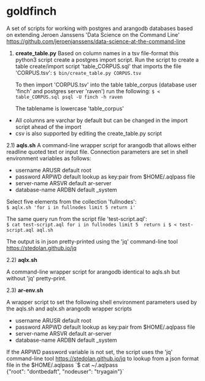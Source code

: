 # goldfinch
A set of scripts for working with postgres and arangodb databases based on extending Jeroen Janssens 'Data Science on the Command Line' https://github.com/jeroenjanssens/data-science-at-the-command-line  

1) **create_table.py**
Based on column names in a tsv file-format this python3 script create a postgres import script. Run the script to create a table create/import script 'table_CORPUS.sql' that imports the file 'CORPUS.tsv':
`$ bin/create_table.py CORPUS.tsv`

   To then import 'CORPUS.tsv' into the table table_corpus (database user 'finch' and postgres server 'raven') run the following:
`$ < table_CORPUS.sql psql -U finch -h raven` 

   The tablename is lowercase 'table_corpus' 
  * All columns are varchar by default but can be changed in the import script ahead of the import  
  * csv is also supported by editing the create_table.py script

2.1) **aqls.sh**
A command-line wrapper script for arangodb that allows either readline quoted text or input file. Connection parameters are set in shell environment variables as follows:
  * username      ARUSR default root
  * password      ARPWD default lookup as key:pair from $HOME/.aqlpass file
  * server-name   ARSVR default ar-server
  * database-name ARDBN default _system

   Select five elements from the collection 'fullnodes':  
`$ aqlx.sh 'for i in fullnodes limit 5 return i'`  

   The same query run from the script file 'test-script.aql':  
``$ cat test-script.aql
for i in fullnodes
limit 5 
return i
$ < test-script.aql aql.sh``

   The output is in json pretty-printed using the 'jq' command-line tool https://stedolan.github.io/jq

2.2) **aqlx.sh** 

A command-line wrapper script for arangodb identical to aqls.sh but without 'jq' pretty-print.  

2.3) **ar-env.sh** 

A wrapper script to set the following shell environment parameters used by the aqls.sh and aqlx.sh arangodb wrapper scripts
  * username      ARUSR default root  
  * password      ARPWD default lookup as key:pair from $HOME/.aqlpass file  
  * server-name   ARSVR default ar-server  
  * database-name ARDBN default _system  

   If the ARPWD password variable is not set, the script uses the 'jq' command-line tool https://stedolan.github.io/jq to lookup from a json format file in the $HOME/.aqlpass  
`$ cat ~/.aqlpass  
{"root": "dontbedaft", "nodeuser": "tryagain"}`  